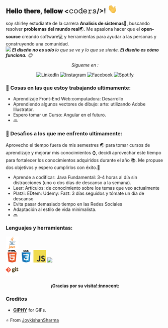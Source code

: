 <!-- Greeting -->
<h2> 𝐇𝐞𝐥𝐥𝐨 𝐭𝐡𝐞𝐫𝐞, 𝐟𝐞𝐥𝐥𝐨𝐰 <𝚌𝚘𝚍𝚎𝚛𝚜/>! <img src="https://github.com/ABSphreak/ABSphreak/blob/master/gifs/Hi.gif" width="30px"></h2>

<!--Introduction -->
soy shirley estudiante de la carrera **Analisis de sistemas**:iphone:, buscando resolver **problemas del mundo real**:earth_asia:. Me apasiona hacer que el  **open-source** creando software💻 y herramientas para ayudar a las personas y construyendo una comunidad.<br>
<img src="https://media.giphy.com/media/LnQjpWaON8nhr21vNW/giphy.gif" width="40"> <em><b>El diseño no es solo </b>lo que se ve y lo que se siente. <b> El diseño es cómo funciona.</b> :blush:</em>

<div align="center">

<i>Sigueme en :</i><br>

<a href="linkedin.com/in/shirley-ascencio-432993239" target="_blank"><img src="https://img.shields.io/badge/LinkedIn-%230077B5.svg?&style=flat-square&logo=linkedin&logoColor=white" alt="LinkedIn"></a>
<a href="https://www.instagram.com/shirleyascencio.p/" target="_blank"><img src="https://img.shields.io/badge/Instagram-%23E4405F.svg?&style=flat-square&logo=instagram&logoColor=white" alt="Instagram"></a>
<a href="https://www.facebook.com/profile.php?id=100086272549840" target="_blank"><img src="https://img.shields.io/badge/Facebook-%231877F2.svg?&style=flat-square&logo=facebook&logoColor=white" alt="Facebook"></a>
<a href="https://open.spotify.com/user/v85zau0pw4jpc4wz5x57qc4el?si=dZoGW7I9QqKoZqoAgRfPtw&utm_source=whatsapp" target="_blank"><img src="https://img.shields.io/badge/Spotify-%231ED760.svg?&style=flat-square&logo=spotify&logoColor=white" alt="Spotify"></a>

</div>


### 💼  Cosas en las que estoy trabajando ultimamente: 
* Aprendizaje Front-End Web:computadora: Desarrollo
* Aprendiendo algunos vectores de dibujo: arte: utilizando Adobe Illustrator.
* Espero tomar un Curso: Angular en el futuro.
* 🔜

### 🌱 Desafios a los que me enfrento ultimamente:
Aprovecho el tiempo fuera de mis semestres 🌏 para tomar cursos de aprendizaje y mejorar mis conocimientos ⌚, decidí aprovechar este tiempo para fortalecer los conocimientos adquiridos durante el año 📚. Me propuse dos objetivos y espero cumplirlos con éxito.🏃

* Aprende a codificar: Java Fundamental: 3-4 horas al día sin distracciones (uno o dos días de descanso a la semana).
* Leer: Artículos: de conocimiento sobre los temas que veo actualmente
* Platzi: EDtem: Udemy: Fazt: 3 días seguidos y tómate un día de descanso
* Evita pasar demasiado tiempo en las Redes Sociales
* Adaptación al estilo de vida minimalista.
* 🔜

 ### Lenguajes y herramientas: 
<p> <!-- GitHub README Stats -->
  <a href="https://github.com/JoykishanSharma?tab=repositories">
         
 <!-- iconos -->
<code><a href = "https://www.java.com/en/"><img height="40" src="https://raw.githubusercontent.com/github/explore/80688e429a7d4ef2fca1e82350fe8e3517d3494d/topics/java/java.png" alt="Java"></a></code>
<br>
<code><a href = "https://developer.mozilla.org/en-US/docs/Web/Guide/HTML/HTML5"><img height="40" src="https://raw.githubusercontent.com/github/explore/80688e429a7d4ef2fca1e82350fe8e3517d3494d/topics/html/html.png"></a></code>
<code><a href = "https://developer.mozilla.org/en-US/docs/Archive/CSS3"><img height="40" src="https://raw.githubusercontent.com/github/explore/80688e429a7d4ef2fca1e82350fe8e3517d3494d/topics/css/css.png"></a></code>
<code><a href = "https://developer.mozilla.org/en-US/docs/Web/JavaScript"><img height="40" src="https://raw.githubusercontent.com/github/explore/80688e429a7d4ef2fca1e82350fe8e3517d3494d/topics/javascript/javascript.png"></a></code>
<code><a href = "https://code.visualstudio.com/"><img height="40" src="https://upload.wikimedia.org/wikipedia/commons/thumb/9/9a/Visual_Studio_Code_1.35_icon.svg/1200px-Visual_Studio_Code_1.35_icon.svg.png"></a></code>
<br>
<code><a href = "https://git-scm.com/"><img height="40" src="https://raw.githubusercontent.com/github/explore/80688e429a7d4ef2fca1e82350fe8e3517d3494d/topics/git/git.png"></a></code>
<br>
</p>

<h4 align="center">¡Gracias por su visita!:innocent:</h4>

<!-- Credit -->
### Creditos  
- [**GIPHY**](https://giphy.com/) for GIFs. 


⭐️ From [JoykishanSharma](https://github.com/JoykishanSharma)
